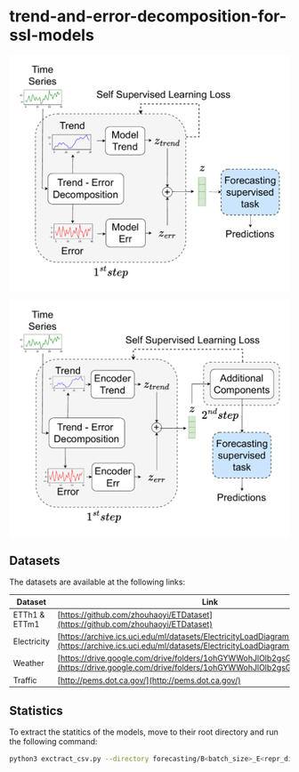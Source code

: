 # trend-and-error-decomposition-for-ssl-models

<p align="center">
<img src=".\images\1_pipeline_step_1.pdf" width = "600" alt="" align=center />
</p>

<p align="center">
<img src=".\images\2_pipeline_step_1.pdf" width = "600" alt="" align=center />
</p>

## Datasets

The datasets are available at the following links:

| Dataset | Link |
|-|-|
| ETTh1 & ETTm1 | [https://github.com/zhouhaoyi/ETDataset](https://github.com/zhouhaoyi/ETDataset) |
| Electricity | [https://archive.ics.uci.edu/ml/datasets/ElectricityLoadDiagrams20112014](https://archive.ics.uci.edu/ml/datasets/ElectricityLoadDiagrams20112014) |
| Weather | [https://drive.google.com/drive/folders/1ohGYWWohJlOlb2gsGTeEq3Wii2egnEPR](https://drive.google.com/drive/folders/1ohGYWWohJlOlb2gsGTeEq3Wii2egnEPR) |
| Traffic | [http://pems.dot.ca.gov/](http://pems.dot.ca.gov/) |


## Statistics

To extract the statitics of the models, move to their root directory and run the following command:

```sh
python3 exctract_csv.py --directory forecasting/B<batch_size>_E<repr_dim>/ [--type raw]
```
